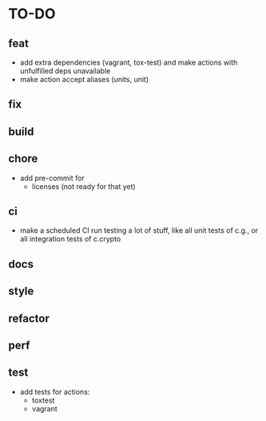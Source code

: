 TO-DO
=====

## feat

* add extra dependencies (vagrant, tox-test) and make actions with unfulfilled deps unavailable
* make action accept aliases (units, unit)

## fix

## build

## chore

* add pre-commit for
  * licenses (not ready for that yet)

## ci

* make a scheduled CI run testing a lot of stuff, like all unit tests of c.g., or all integration tests of c.crypto

## docs

## style

## refactor

## perf

## test

* add tests for actions:
  * toxtest
  * vagrant
